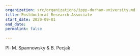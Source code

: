 ```yaml
---
organization: src/organizations/ippp-durham-university.md
title: Postdoctoral Research Associate
start_date: 2020-09-01
end_date: 
permalink: false

---
```

PI: M. Spannowsky & B. Pecjak